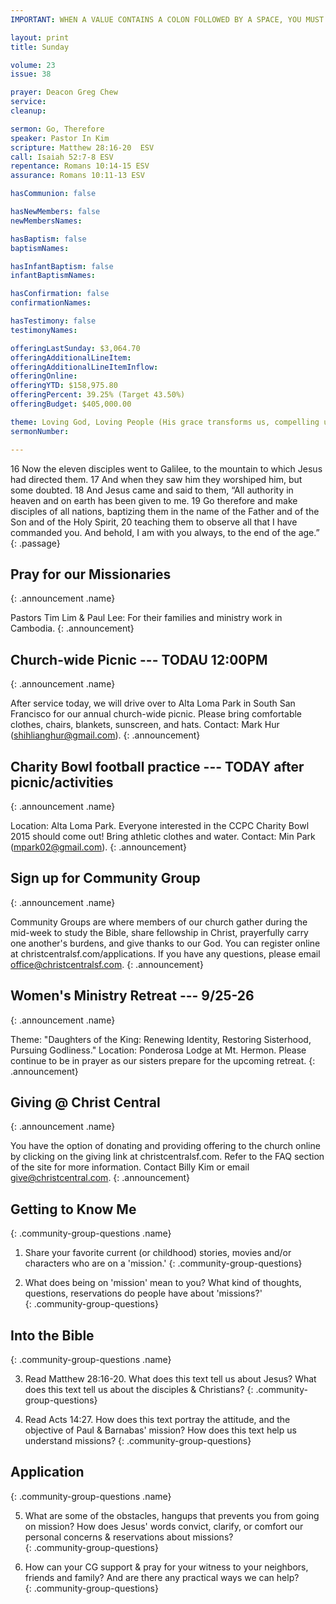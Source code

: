 ```yaml
---
IMPORTANT: WHEN A VALUE CONTAINS A COLON FOLLOWED BY A SPACE, YOU MUST USE &#58;

layout: print
title: Sunday

volume: 23
issue: 38

prayer: Deacon Greg Chew
service: 
cleanup: 

sermon: Go, Therefore
speaker: Pastor In Kim
scripture: Matthew 28:16-20  ESV
call: Isaiah 52:7-8 ESV
repentance: Romans 10:14-15 ESV
assurance: Romans 10:11-13 ESV

hasCommunion: false

hasNewMembers: false
newMembersNames:

hasBaptism: false
baptismNames: 

hasInfantBaptism: false
infantBaptismNames: 

hasConfirmation: false
confirmationNames: 

hasTestimony: false
testimonyNames:

offeringLastSunday: $3,064.70
offeringAdditionalLineItem: 
offeringAdditionalLineItemInflow: 
offeringOnline: 
offeringYTD: $158,975.80
offeringPercent: 39.25% (Target 43.50%)
offeringBudget: $405,000.00

theme: Loving God, Loving People (His grace transforms us, compelling us to love others)
sermonNumber: 

---
```


16 Now the eleven disciples went to Galilee, to the mountain to which Jesus had directed them. 17 And when they saw him they worshiped him, but some doubted. 18 And Jesus came and said to them, “All authority in heaven and on earth has been given to me. 19 Go therefore and make disciples of all nations, baptizing them in the name of the Father and of the Son and of the Holy Spirit, 20 teaching them to observe all that I have commanded you. And behold, I am with you always, to the end of the age.”
{: .passage}



## Pray for our Missionaries
{: .announcement .name}

Pastors Tim Lim & Paul Lee: For their families and ministry work in Cambodia.
{: .announcement}

## Church-wide Picnic --- TODAU 12:00PM
{: .announcement .name}

After service today, we will drive over to Alta Loma Park in South San Francisco for our annual church-wide picnic. Please bring comfortable clothes, chairs, blankets, sunscreen, and hats. Contact: Mark Hur (shihlianghur@gmail.com).
{: .announcement}

## Charity Bowl football practice --- TODAY after picnic/activities
{: .announcement .name}

Location: Alta Loma Park. Everyone interested in the CCPC Charity Bowl 2015 should come out! Bring athletic clothes and water. Contact: Min Park (mpark02@gmail.com).
{: .announcement}

## Sign up for Community Group
{: .announcement .name}

Community Groups are where members of our church gather during the mid-week to study the Bible, share fellowship in Christ, prayerfully carry one another's burdens, and give thanks to our God. You can register online at christcentralsf.com/applications. If you have any questions, please email office@christcentralsf.com.
{: .announcement}

## Women's Ministry Retreat --- 9/25-26
{: .announcement .name}

Theme: "Daughters of the King: Renewing Identity, Restoring Sisterhood, Pursuing Godliness." Location: Ponderosa Lodge at Mt. Hermon. Please continue to be in prayer as our sisters prepare for the upcoming retreat.
{: .announcement}

## Giving @ Christ Central
{: .announcement .name}

You have the option of donating and providing offering to the church online by clicking on the giving link at christcentralsf.com. Refer to the FAQ section of the site for more information. Contact Billy Kim or email give@christcentral.com. 
{: .announcement}







## Getting to Know Me
{: .community-group-questions .name}

1) Share your favorite current (or childhood) stories, movies and/or characters who are on a 'mission.' 
{: .community-group-questions}


2) What does being on 'mission' mean to you? What kind of thoughts, questions, reservations do people have about 'missions?'  
{: .community-group-questions}

## Into the Bible
{: .community-group-questions .name}

3) Read Matthew 28:16-20. What does this text tell us about Jesus? What does this text tell us about the disciples & Christians? 
{: .community-group-questions}

4) Read Acts 14:27. How does this text portray the attitude, and the objective of Paul & Barnabas' mission? How does this text help us understand missions?
{: .community-group-questions}

## Application
{: .community-group-questions .name}

5) What are some of the obstacles, hangups that prevents you from going on mission? How does Jesus' words convict, clarify, or comfort our personal concerns & reservations about missions?    
{: .community-group-questions}

6) How can your CG support & pray for your witness to your neighbors, friends and family? And are there any practical ways we can help?   
{: .community-group-questions}

 